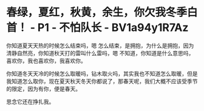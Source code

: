 # 春绿，夏红，秋黄，余生，你欠我冬季白首！ - P1 - 不怕队长 - BV1a94y1R7Az

你知道夏天天热的时候怎么结束吗，嗯 怎么结束，是拥抱，为什么是拥抱，因为清静自然亮，你知道秋天打的雷叫什么雷吗，嗯 不知道，你知道是什么意思吗，喜欢你，我也喜欢你，我喜欢你。

你知道冬天天冷的时候怎么取暖吗，钻木取火吗，其实我也不知道怎么取暖，但是我知道怎么取你，现在夏天秋天冬天你都说了，那春天呢，我们大概不应该受季节的限定，因为有你，便是春天。

思念它还在挣扎我。